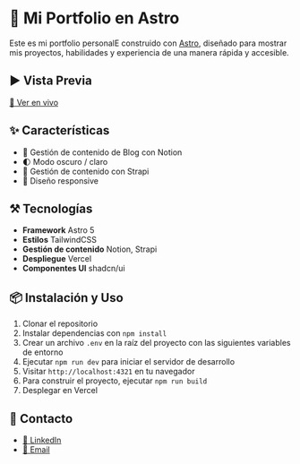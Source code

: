 # 🚀 Mi Portfolio en Astro
Este es mi portfolio personalE construido con [Astro](https://astro.build/), diseñado para mostrar mis proyectos, habilidades y experiencia de una manera rápida y accesible.

## ▶️ Vista Previa
[🔗 Ver en vivo](https://carlosquinza.es)


## ✨ Características
- 📝 Gestión de contenido de Blog con Notion
- 🌓 Modo oscuro / claro
- 📂 Gestión de contenido con Strapi 
- 🎨 Diseño responsive

## ⚒️ Tecnologías
- **Framework** Astro 5
- **Estilos** TailwindCSS
- **Gestión de contenido** Notion, Strapi
- **Despliegue** Vercel
- **Componentes UI** shadcn/ui

## 📦 Instalación y Uso
1. Clonar el repositorio
2. Instalar dependencias con `npm install`
3. Crear un archivo `.env` en la raíz del proyecto con las siguientes variables de entorno
4. Ejecutar `npm run dev` para iniciar el servidor de desarrollo
5. Visitar `http://localhost:4321` en tu navegador
6. Para construir el proyecto, ejecutar `npm run build`
7. Desplegar en Vercel

## 📩 Contacto
- [🧳 LinkedIn](https://www.linkedin.com/in/carlos-quinza/)
- [📧 Email](mailto:contact@carlosquinza.es)